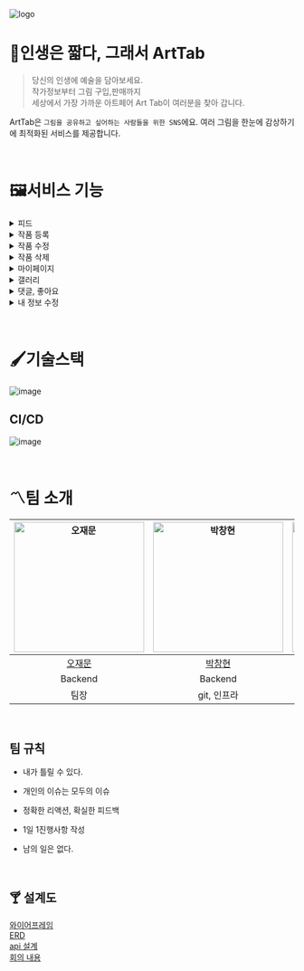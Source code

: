 ![logo](https://user-images.githubusercontent.com/55578809/154604760-2cd16ae4-e3cc-44c4-9c50-d3d5ab7801d4.png)
# 🎨인생은 짧다, 그래서 ArtTab

> 당신의 인생에 예술을 담아보세요.   
작가정보부터 그림 구입,판매까지   
세상에서 가장 가까운 아트페어 Art Tab이 여러분을 찾아 갑니다.

ArtTab은 `그림을 공유하고 싶어하는 사람들을 위한 SNS`에요. 여러 그림을 한눈에 감상하기에 최적화된 서비스를 제공합니다.

&nbsp;


# 🖼️서비스 기능

<details>
<summary>피드</summary>
<div markdown="1">

![ezgif com-gif-maker (2)](https://user-images.githubusercontent.com/55578809/154603822-1d981abb-2f10-41e2-beb7-371f1fb19218.gif)

</div>
</details>

<details>
<summary>작품 등록</summary>
<div markdown="1">

![insert artwork (1)](https://user-images.githubusercontent.com/55578809/154597267-7ba9839e-e169-4bc3-adc5-9564bbc54607.gif)

</div>
</details>
<details>
<summary>작품 수정</summary>
<div markdown="1">

![updateInfo](https://user-images.githubusercontent.com/55578809/154598730-50b3b3da-b28f-4bb2-97eb-15453bab55c3.gif)

</div>
</details>

<details>
<summary>작품 삭제</summary>
<div markdown="1">

![delete artwork](https://user-images.githubusercontent.com/55578809/154598732-5f863a51-113d-4481-b2e8-dfc18dec32ed.gif)


</div>
</details>
<details>
<summary>마이페이지</summary>
<div markdown="1">

![GIF_마이갤러리](https://user-images.githubusercontent.com/55578809/154595907-686bc368-1d1b-459b-9613-40c61c2f0832.gif)

</div>
</details>

<details>
<summary>갤러리</summary>
<div markdown="1">

![my gallery2 (1)](https://user-images.githubusercontent.com/55578809/154597931-14f173eb-9397-4344-905e-8ca7a330042a.gif)


</div>
</details>

<details>
<summary>댓글, 좋아요</summary>
<div markdown="1">

![댓글,좋아요](https://user-images.githubusercontent.com/55578809/154598208-aec68b88-aa6f-4913-8c1a-155636105edf.gif)


</div>
</details>

<details>
<summary>내 정보 수정</summary>
<div markdown="1">

![updateInfo (1)](https://user-images.githubusercontent.com/55578809/154599225-7d0bb43e-a730-4fb9-a65a-87bb6bc12d90.gif)


</div>
</details>

&nbsp;

# 🖌️기술스택

![image](https://user-images.githubusercontent.com/55578809/154552324-5d8f8611-c94e-4c6d-b5b8-21210778957f.png)

## CI/CD
![image](https://user-images.githubusercontent.com/55578809/154552139-e673862e-f44e-48b2-9678-daad73a705a1.png)


&nbsp;

# 〽️팀 소개
|<img src="https://lab.ssafy.com/uploads/-/system/user/avatar/3706/avatar.png?width=400" width="230px;" alt="오재문"/>| <img src="https://secure.gravatar.com/avatar/d971e1b10959c5b19d0c6d98069b3d8d?s=800&d=identicon" width="230px;" alt="박창현"/>|<img src="https://secure.gravatar.com/avatar/ec47db8d724e462e92c510a548279e62?s=800&d=identicon" width="230px;" alt="박해인"/>|<img src="https://secure.gravatar.com/avatar/45331f87f9cc8dd8fb042c0ff310d666?s=800&d=identicon" width="230px;" alt="배나영"/>|<img src="https://secure.gravatar.com/avatar/710ed197c74c72677243a59a3581afb6?s=800&d=identicon" width="230px;" alt="백철연"/>|<img src="https://secure.gravatar.com/avatar/98f66880dc16c2436bfe4369e878449e?s=800&d=identicon" width="230px;" alt="신미래"/>|
|:---:|:---:|:---:|:---:|:---:|:---:|
|[오재문](https://lab.ssafy.com/tph01198) |[박창현](https://lab.ssafy.com/pch1656) |[박해인](https://lab.ssafy.com/haein.hannah.park)| [배나영](https://lab.ssafy.com/qoskdud15)|[백철연](https://lab.ssafy.com/backcy1) |[신미래](https://lab.ssafy.com/sml6209) |
|Backend|Backend|Frontend|Backend|Frontend|Frontend|
|팀장|git, 인프라 | 동영상 | backend 팀장 | jira 담당 | front 팀장

&nbsp;

## 팀 규칙 

* 내가 틀릴 수 있다.

* 개인의 이슈는 모두의 이슈

* 정확한 리액션, 확실한 피드백

* 1일 1진행사항 작성

* 남의 일은 없다.

&nbsp;

## 🍸 설계도

[와이어프레임](https://www.figma.com/file/lfozAybsvjkkbNYzhUdi4l/%EB%B0%98%EB%B0%98%EB%A7%90%EB%A7%88%EB%8B%88?node-id=0%3A1)   
[ERD](https://www.erdcloud.com/d/gNfGpb3YLzHWH2cnw)   
[api 설계](https://documenter.getpostman.com/view/5813163/UVXqFYVJ)   
[회의 내용](https://haeinpark.notion.site/2-1-fdfb2b569362442ab99f07bb4a5aa04a)
